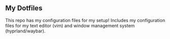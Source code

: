 ## My Dotfiles

This repo has my configuration files for my setup! Includes my configuration files for my text editor (vim) and window management system (hyprland/waybar).
